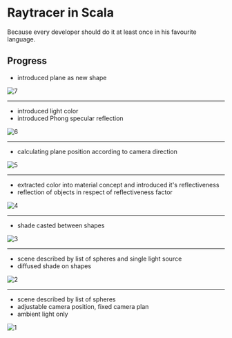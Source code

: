 # Raytracer in Scala

Because every developer should do it at least once in his favourite language.

## Progress

* introduced plane as new shape

![7](progress/7/7.png)

* * *

* introduced light color
* introduced Phong specular reflection

![6](progress/6/6.png)

* * *

* calculating plane position according to camera direction

![5](progress/5/5.png)

* * *

* extracted color into material concept and introduced it's reflectiveness
* reflection of objects in respect of reflectiveness factor

![4](progress/4/4.png)

* * *

* shade casted between shapes

![3](progress/3/3.png)

* * *

* scene described by list of spheres and single light source
* diffused shade on shapes

![2](/progress/2/2.png)

* * *

* scene described by list of spheres
* adjustable camera position, fixed camera plan
* ambient light only

![1](/progress/1/1.png)
